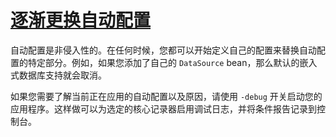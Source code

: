 # [逐渐更换自动配置](https://docs.spring.io/spring-boot/docs/3.1.1/reference/htmlsingle/#using.auto-configuration.replacing)

自动配置是非侵入性的。在任何时候，您都可以开始定义自己的配置来替换自动配置的特定部分。例如，如果您添加了自己的 `DataSource` bean，那么默认的嵌入式数据库支持就会取消。

如果您需要了解当前正在应用的自动配置以及原因，请使用 `-debug` 开关启动您的应用程序。这样做可以为选定的核心记录器启用调试日志，并将条件报告记录到控制台。